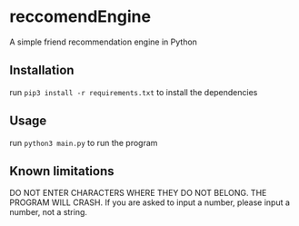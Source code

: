 # reccomendEngine

A simple friend recommendation engine in Python

## Installation

run `pip3 install -r requirements.txt` to install the dependencies

## Usage

run `python3 main.py` to run the program

## Known limitations

DO NOT ENTER CHARACTERS WHERE THEY DO NOT BELONG. THE PROGRAM WILL CRASH.
If you are asked to input a number, please input a number, not a string.
